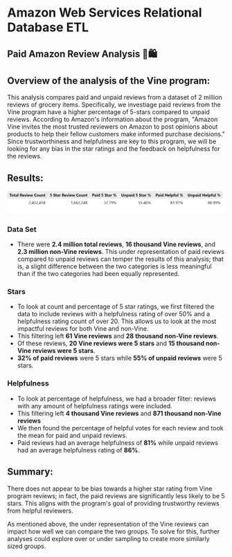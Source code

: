 # Amazon Web Services Relational Database ETL
## Paid Amazon Review Analysis 🛒🛍️

## Overview of the analysis of the Vine program:

This analysis compares paid and unpaid reviews from a dataset of 2 million reviews of grocery items. Specifically, we investiage paid reviews from the Vine program have a higher percentage of 5-stars compared to unpaid reviews. According to Amazon's information about the program, "Amazon Vine invites the most trusted reviewers on Amazon to post opinions about products to help their fellow customers make informed purchase decisions." Since trustworthiness and helpfulness are key to this program, we will be looking for any bias in the star ratings and the feedback on helpfulness for the reviews. 

## Results:

![Review Summary Statistics](stats_df.png)

### Data Set
* There were **2.4 million total reviews**, **16 thousand Vine reviews**, and **2.3 million non-Vine reviews**. This under representation of paid reviews compared to unpaid reviews can temper the results of this analysis; that is, a slight difference between the two categories is less meaningful than if the two categories had been equally represented. 

### Stars
* To look at count and percentage of 5 star ratings, we first filtered the data to include reviews with a helpfulness rating of over 50% and a helpfulness rating count of over 20. This allows us to look at the most impactful reviews for both Vine and non-Vine. 
* This filtering left **61 Vine reviews** and **28 thousand non-Vine reviews**.
* Of these reviews, **20 Vine reviews were 5 stars** and **15 thousand non-Vine reviews were 5 stars**.
* **32% of paid reviews** were 5 stars while **55% of unpaid reviews** were 5 stars. 

### Helpfulness
* To look at percentage of helpfulness, we had a broader filter: reviews with any amount of helpfulness ratings were included.
* This filtering left **4 thousand Vine reviews** and **871 thousand non-Vine reviews**
* We then found the percentage of helpful votes for each review and took the mean for paid and unpaid reviews.
* Paid reviews had an average helpfulness of **81%** while unpaid reviews had an average helpfulness rating of **86%**.

## Summary:

There does not appear to be bias towards a higher star rating from Vine program reviews; in fact, the paid reviews are significantly less likely to be 5 stars. This aligns with the program's goal of providing trustworthy reviews from helpful reviewers.

As mentioned above, the under representation of the Vine reviews can impact how well we can compare the two groups. To solve for this, further analyses could explore over or under sampling to create more similarly sized groups. 
